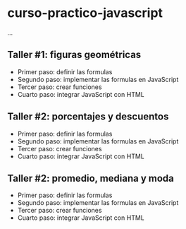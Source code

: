 # curso-practico-javascript

...

## Taller #1: figuras geométricas

- Primer paso: definir las formulas 
- Segundo paso: implementar las formulas en JavaScript
- Tercer paso: crear funciones
- Cuarto paso: integrar JavaScript con HTML

## Taller #2: porcentajes y descuentos

- Primer paso: definir las formulas 
- Segundo paso: implementar las formulas en JavaScript
- Tercer paso: crear funciones
- Cuarto paso: integrar JavaScript con HTML

## Taller #2: promedio, mediana y moda

- Primer paso: definir las formulas 
- Segundo paso: implementar las formulas en JavaScript
- Tercer paso: crear funciones
- Cuarto paso: integrar JavaScript con HTML